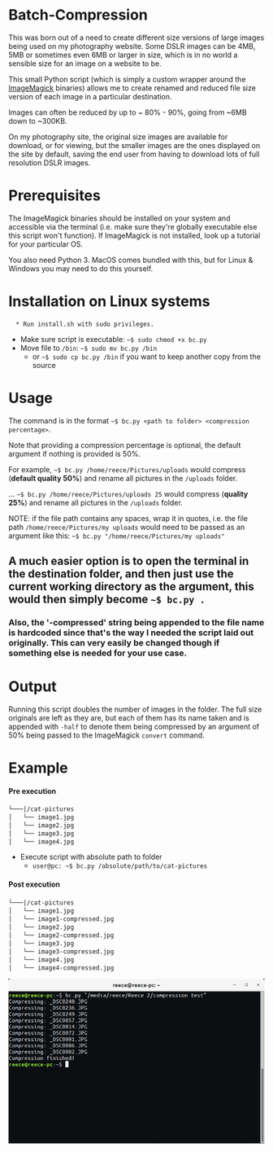 # Batch-Compression

This was born out of a need to create different size versions of large images being used on my photography website. Some DSLR images can be 4MB, 5MB or sometimes even 6MB or larger in size, which is in no world a sensible size for an image on a website to be.

This small Python script (which is simply a custom wrapper around the [ImageMagick](https://github.com/ImageMagick/ImageMagick) binaries) allows me to create renamed and reduced file size version of each image in a particular destination.

Images can often be reduced by up to ~ 80% - 90%, going from ~6MB down to ~300KB.

On my photography site, the original size images are available for download, or for viewing, but the smaller images are the ones displayed on the site by default, saving the end user from having to download lots of full resolution DSLR images.

# Prerequisites
  The ImageMagick binaries should be installed on your system and accessible via the terminal (i.e. make sure they're globally executable else this script won't function). If ImageMagick is not installed, look up a tutorial for your particular OS.

  You also need Python 3. MacOS comes bundled with this, but for Linux & Windows you may need to do this yourself.


# Installation on Linux systems
      * Run install.sh with sudo privileges.
  * Make sure script is executable: `~$ sudo chmod +x bc.py`
  * Move file to `/bin`: `~$ sudo mv bc.py /bin`
    * or `~$ sudo cp bc.py /bin` if you want to keep another copy from the source
    

# Usage
The command is in the format `~$ bc.py <path to folder> <compression percentage>`.

Note that providing a compression percentage is optional, the default argument if nothing is provided is 50%.

For example, `~$ bc.py /home/reece/Pictures/uploads` would compress (**default quality 50%**) and rename all pictures in the `/uploads` folder.

... `~$ bc.py /home/reece/Pictures/uploads 25` would compress (**quality 25%**) and rename all pictures in the `/uploads` folder.


NOTE: if the file path contains any spaces, wrap it in quotes, i.e. the file path `/home/reece/Pictures/my uploads` would need to be passed as an argument like this: `~$ bc.py "/home/reece/Pictures/my uploads"`

## A much easier option is to open the terminal in the destination folder, and then just use the current working directory as the argument, this would then simply become `~$ bc.py .`

### Also, the '-compressed' string being appended to the file name is hardcoded since that's the way I needed the script laid out originally. This can very easily be changed though if something else is needed for your use case.

# Output
Running this script doubles the number of images in the folder. The full size originals are left as they are, but each of them has its name taken and is appended with `-half` to denote them being compressed by an argument of 50% being passed to the ImageMagick `convert` command.

# Example

#### Pre execution

```
└───|/cat-pictures
│   └── image1.jpg
│   └── image2.jpg
│   └── image3.jpg
│   └── image4.jpg
```

* Execute script with absolute path to folder
  * `user@pc: ~$ bc.py /absolute/path/to/cat-pictures`

#### Post execution
```
└───|/cat-pictures
│   └── image1.jpg
│   └── image1-compressed.jpg
│   └── image2.jpg
│   └── image2-compressed.jpg
│   └── image3.jpg
│   └── image3-compressed.jpg
│   └── image4.jpg
│   └── image4-compressed.jpg
```


![Terminal example](res/terminal-example.png)

